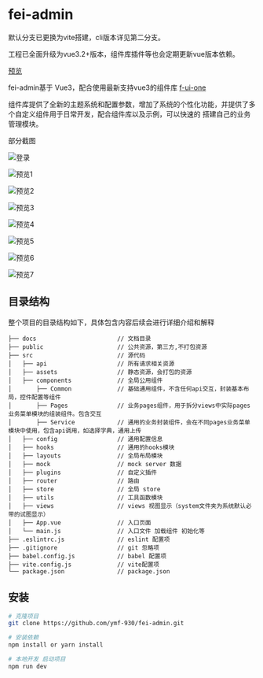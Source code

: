 # fei-admin

默认分支已更换为vite搭建，cli版本详见第二分支。

工程已全面升级为vue3.2+版本，组件库插件等也会定期更新vue版本依赖。

[预览](https://ymf-930.github.io/fei-admin/)

fei-admin基于 Vue3，配合使用最新支持vue3的组件库 [f-ui-one](https://github.com/ymf-930/f-ui-one/) 

组件库提供了全新的主题系统和配置参数，增加了系统的个性化功能，并提供了多个自定义组件用于日常开发，配合组件库以及示例，可以快速的
搭建自己的业务管理模块。

部分截图

![登录](/public/preview/login.png)

![预览1](/public/preview/1.png)

![预览2](/public/preview/2.png)

![预览3](/public/preview/3.png)

![预览4](/public/preview/4.png)

![预览5](/public/preview/5.png)

![预览6](/public/preview/6.png)

![预览7](/public/preview/7.png)

## 目录结构

整个项目的目录结构如下，具体包含内容后续会进行详细介绍和解释

    ├── docs                       // 文档目录
    ├── public                     // 公共资源，第三方,不打包资源
    ├── src                        // 源代码
    │   ├── api                    // 所有请求相关资源
    │   ├── assets                 // 静态资源，会打包的资源
    │   ├── components             // 全局公用组件
    │       ├── Common             // 基础通用组件，不含任何api交互，封装基本布局，控件配置等组件
    │       ├── Pages              // 业务pages组件，用于拆分views中实际pages业务菜单模块的组装组件。包含交互
    │       ├── Service            // 通用的业务封装组件，会在不同pages业务菜单模块中使用，包含api调用，如选择字典，通用上传
    │   ├── config                 // 通用配置信息
    │   ├── hooks                  // 通用的hooks模块
    │   ├── layouts                // 全局布局模块
    │   ├── mock                   // mock server 数据
    │   ├── plugins                // 自定义插件
    │   ├── router                 // 路由
    │   ├── store                  // 全局 store 
    │   ├── utils                  // 工具函数模块
    │   ├── views                  // views 视图显示（system文件夹为系统默认必带的试图显示）
    │   ├── App.vue                // 入口页面
    │   └── main.js                // 入口文件 加载组件 初始化等
    ├── .eslintrc.js               // eslint 配置项
    ├── .gitignore                 // git 忽略项
    ├── babel.config.js            // babel 配置项
    ├── vite.config.js             // vite配置项
    └── package.json               // package.json


## 安装

```bash
# 克隆项目
git clone https://github.com/ymf-930/fei-admin.git

# 安装依赖
npm install or yarn install

# 本地开发 启动项目
npm run dev
```
